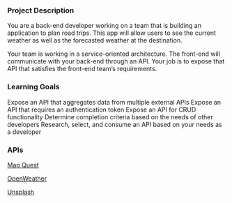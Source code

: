 ### Project Description
You are a back-end developer working on a team that is building an application to plan road trips. This app will allow users to see the current weather as well as the forecasted weather at the destination.

Your team is working in a service-oriented architecture. The front-end will communicate with your back-end through an API. Your job is to expose that API that satisfies the front-end team’s requirements.

### Learning Goals
Expose an API that aggregates data from multiple external APIs
Expose an API that requires an authentication token
Expose an API for CRUD functionality
Determine completion criteria based on the needs of other developers
Research, select, and consume an API based on your needs as a developer

### APIs 
[Map Quest](https://developer.mapquest.com/documentation/geocoding-api/)

[OpenWeather](https://openweathermap.org/api/one-call-api)

[Unsplash](https://unsplash.com/documentation)

